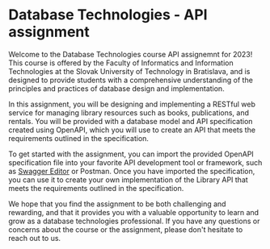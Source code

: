 # Database Technologies - API assignment

Welcome to the Database Technologies course API assignemnt for 2023! This course is offered by the Faculty of Informatics and Information Technologies at the Slovak University of Technology in Bratislava, and is designed to provide students with a comprehensive understanding of the principles and practices of database design and implementation.

In this assignment, you will be designing and implementing a RESTful web service for managing library resources such as books, publications, and rentals. You will be provided with a database model and API specification created using OpenAPI, which you will use to create an API that meets the requirements outlined in the specification.

To get started with the assignment, you can import the provided OpenAPI specification file into your favorite API development tool or framework, such as [Swagger Editor](https://editor.swagger.io/) or Postman. Once you have imported the specification, you can use it to create your own implementation of the Library API that meets the requirements outlined in the specification.

We hope that you find the assignment to be both challenging and rewarding, and that it provides you with a valuable opportunity to learn and grow as a database technologies professional. If you have any questions or concerns about the course or the assignment, please don't hesitate to reach out to us.